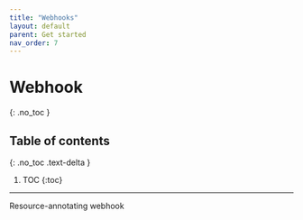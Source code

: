```yaml
---
title: "Webhooks"
layout: default
parent: Get started
nav_order: 7
---
```


# Webhook
{: .no_toc }

## Table of contents
{: .no_toc .text-delta }

1. TOC
{:toc}

---

Resource-annotating webhook
